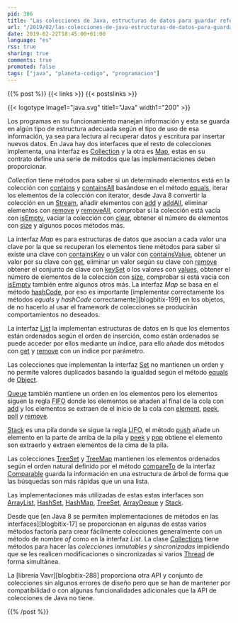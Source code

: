 ```yaml
---
pid: 386
title: "Las colecciones de Java, estructuras de datos para guardar referencias a objetos"
url: "/2019/02/las-colecciones-de-java-estructuras-de-datos-para-guardar-referencias-a-objetos/"
date: 2019-02-22T18:45:00+01:00
language: "es"
rss: true
sharing: true
comments: true
promoted: false
tags: ["java", "planeta-codigo", "programacion"]
---
```


{{% post %}}
{{< links >}}
{{< postslinks >}}

{{< logotype image1="java.svg" title1="Java" width1="200" >}}

Los programas en su funcionamiento manejan información y esta se guarda en algún tipo de estructura adecuada según el tipo de uso de esa información, ya sea para lectura al recuperar datos y escritura par insertar nuevos datos. En Java hay dos interfaces que el resto de colecciones implementa, una interfaz es [Collection](https://docs.oracle.com/en/java/javase/11/docs/api/java.base/java/util/Collection.html) y la otra es [Map](https://docs.oracle.com/en/java/javase/11/docs/api/java.base/java/util/Map.html), estas en su contrato define una serie de métodos que las implementaciones deben proporcionar.

_Collection_ tiene métodos para saber si un determinado elementos está en la colección con [contains](https://docs.oracle.com/en/java/javase/11/docs/api/java.base/java/util/Collection.html#contains(java.lang.Object)) y [containsAll](https://docs.oracle.com/en/java/javase/11/docs/api/java.base/java/util/Collection.html#containsAll(java.util.Collection)) basándose en el método [equals](https://docs.oracle.com/en/java/javase/11/docs/api/java.base/java/lang/Object.html#equals(java.lang.Object)), iterar los elementos de la colección con iterator, desde Java 8 convertir la colección en un [Stream](https://docs.oracle.com/en/java/javase/11/docs/api/java.base/java/util/stream/Stream.html), añadir elementos con [add](https://docs.oracle.com/en/java/javase/11/docs/api/java.base/java/util/Collection.html#add(E)) y [addAll](https://docs.oracle.com/en/java/javase/11/docs/api/java.base/java/util/Collection.html#addAll(java.util.Collection)), eliminar elementos con [remove](https://docs.oracle.com/en/java/javase/11/docs/api/java.base/java/util/Collection.html#remove(java.lang.Object)) y [removeAll](https://docs.oracle.com/en/java/javase/11/docs/api/java.base/java/util/Collection.html#removeAll(java.util.Collection)), comprobar si la colección está vacía con [isEmpty](https://docs.oracle.com/en/java/javase/11/docs/api/java.base/java/util/Collection.html#isEmpty()), vaciar la colección con [clear](https://docs.oracle.com/en/java/javase/11/docs/api/java.base/java/util/Collection.html#clear()), obtener el número de elementos con [size](https://docs.oracle.com/en/java/javase/11/docs/api/java.base/java/util/Collection.html#size()) y algunos pocos métodos más.

La interfaz _Map_ es para estructuras de datos que asocian a cada valor una clave por la que se recuperan los elementos tiene métodos para saber si existe una clave con [containsKey](https://docs.oracle.com/en/java/javase/11/docs/api/java.base/java/util/Map.html#containsKey(java.lang.Object)) o un valor con [containsValue](https://docs.oracle.com/en/java/javase/11/docs/api/java.base/java/util/Map.html#containsValue(java.lang.Object)), obtener un valor por su clave con [get](https://docs.oracle.com/en/java/javase/11/docs/api/java.base/java/util/Map.html#get(java.lang.Object)), eliminar un valor según su clave con [remove](https://docs.oracle.com/en/java/javase/11/docs/api/java.base/java/util/Map.html#remove(java.lang.Object)) obtener el conjunto de clave con [keySet](https://docs.oracle.com/en/java/javase/11/docs/api/java.base/java/util/Map.html#keySet()) o los valores con [values](https://docs.oracle.com/en/java/javase/11/docs/api/java.base/java/util/Map.html#values()), obtener el número de elementos de la colección con [size](https://docs.oracle.com/en/java/javase/11/docs/api/java.base/java/util/Map.html#size()), comprobar si está vacía con [isEmpty](https://docs.oracle.com/en/java/javase/11/docs/api/java.base/java/util/Map.html#isEmpty()) también entre algunos otros más. La interfaz _Map_ se basa en el método [hashCode](https://docs.oracle.com/en/java/javase/11/docs/api/java.base/java/lang/Object.html#hashCode()), por eso es importante [implementar correctamente los métodos _equals_ y _hashCode_ correctamente][blogbitix-199] en los objetos, de no hacerlo al usar el framework de colecciones se producirán comportamientos no deseados.

La interfaz [List](https://docs.oracle.com/en/java/javase/11/docs/api/java.base/java/util/List.html) la implementan estructuras de datos en ls que los elementos están ordenados según el orden de inserción, como están ordenados se puede acceder por ellos mediante un índice, para ello añade dos métodos con [get](https://docs.oracle.com/en/java/javase/11/docs/api/java.base/java/util/List.html#get(int)) y [remove](https://docs.oracle.com/en/java/javase/11/docs/api/java.base/java/util/List.html#remove(java.lang.Object)) con un índice por parámetro.

Las colecciones que implementan la interfaz [Set](https://docs.oracle.com/en/java/javase/11/docs/api/java.base/java/util/Set.html) no mantienen un orden y no permite valores duplicados basando la igualdad según el método [equals](https://docs.oracle.com/en/java/javase/11/docs/api/java.base/java/util/Set.html#equals(java.lang.Object)) de [Object](https://docs.oracle.com/en/java/javase/11/docs/api/java.base/java/lang/Object.html).

[Queue](https://docs.oracle.com/en/java/javase/11/docs/api/java.base/java/util/Queue.html) también mantiene un orden en los elementos pero los elementos siguen la regla <abbr title="First Input First Output">FIFO</abbr> donde los elementos se añaden al final de la cola con [add](https://docs.oracle.com/en/java/javase/11/docs/api/java.base/java/util/Queue.html#add(E)) y los elementos se extraen de el inicio de la cola con [element](https://docs.oracle.com/en/java/javase/11/docs/api/java.base/java/util/Queue.html#element()), [peek](https://docs.oracle.com/en/java/javase/11/docs/api/java.base/java/util/Queue.html#peek()), [poll](https://docs.oracle.com/en/java/javase/11/docs/api/java.base/java/util/Queue.html#poll()) y [remove](https://docs.oracle.com/en/java/javase/11/docs/api/java.base/java/util/Queue.html#remove()).

[Stack](https://docs.oracle.com/en/java/javase/11/docs/api/java.base/java/util/Stack.html) es una pila donde se sigue la regla <abbr title="Last Input First Output">LIFO</abbr>, el método [push](https://docs.oracle.com/en/java/javase/11/docs/api/java.base/java/util/Stack.html#push(E)) añade un elemento en la parte de arriba de la pila y [peek](https://docs.oracle.com/en/java/javase/11/docs/api/java.base/java/util/Stack.html#peek()) y [pop](https://docs.oracle.com/en/java/javase/11/docs/api/java.base/java/util/Stack.html#pop()) obtiene el elemento son extraerlo y extraen elementos de la cima de la pila.

Las colecciones [TreeSet](https://docs.oracle.com/en/java/javase/11/docs/api/java.base/java/util/TreeSet.html) y [TreeMap](https://docs.oracle.com/en/java/javase/11/docs/api/java.base/java/util/TreeMap.html                        ) mantienen los elementos ordenados según el orden natural definido por el método [compareTo](https://docs.oracle.com/en/java/javase/11/docs/api/java.base/java/lang/Comparable.html#compareTo(T)) de la interfaz [Comparable](https://docs.oracle.com/en/java/javase/11/docs/api/java.base/java/lang/Comparable.html) guarda la información en una estructura de árbol de forma que las búsquedas son más rápidas que un una lista.

Las implementaciones más utilizadas de estas estas interfaces son [ArrayList](https://docs.oracle.com/en/java/javase/11/docs/api/java.base/java/util/ArrayList.html), [HashSet](https://docs.oracle.com/en/java/javase/11/docs/api/java.base/java/util/HashSet.html), [HashMap](https://docs.oracle.com/en/java/javase/11/docs/api/java.base/java/util/HashMap.html), [TreeSet](https://docs.oracle.com/en/java/javase/11/docs/api/java.base/java/util/TreeSet.html), [ArrayDeque](https://docs.oracle.com/en/java/javase/11/docs/api/java.base/java/util/ArrayDeque.html) y [Stack](https://docs.oracle.com/en/java/javase/11/docs/api/java.base/java/util/Stack.html).

Desde que [en Java 8 se permiten implementaciones de métodos en las interfaces][blogbitix-17] se proporcionan en algunas de estas varios métodos factoría para crear fácilmente colecciones generalmente con un método de nombre _of_ como en la interfaz _List_. La clase [Collections](https://docs.oracle.com/en/java/javase/11/docs/api/java.base/java/util/Collections.html) tiene métodos para hacer las _colecciones inmutables y sincronizadas_ impidiendo que se les realicen modificaciones o sincronizadas si varios [Thread](https://docs.oracle.com/en/java/javase/11/docs/api/java.base/java/lang/Thread.html) de forma simultánea.

La [librería Vavr][blogbitix-288] proporciona otra API y conjunto de colecciones sin algunos errores de diseño pero que se han de mantener por compatibilidad o con algunas funcionalidades adicionales que la API de colecciones de Java no tiene.

{{% /post %}}
